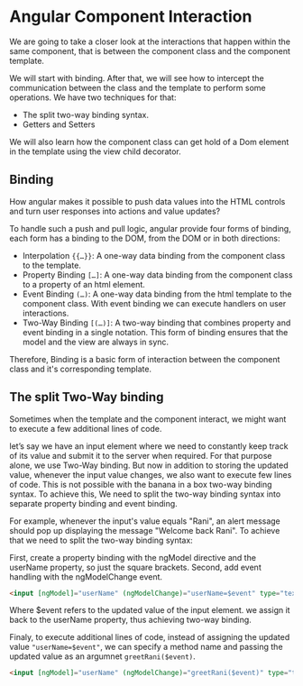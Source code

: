 # Angular Component Interaction

We are going to take a closer look at the interactions that happen within the same component, that is between the component class and the component template. 

We will start with binding. After that, we will see how to intercept the communication between the class and the template to perform some operations. We have two techniques for that:

* The split two-way binding syntax.
* Getters and Setters

We will also learn how the component class can get hold of a Dom element in the template using the view child decorator.

## Binding

How angular makes it possible to push data values into the HTML controls and turn user responses into actions and value updates?

To handle such a push and pull logic, angular provide four forms of binding, each form has a binding to the DOM, from the DOM or in both directions:

* Interpolation `{{…}}`: A one-way data binding from the component class to the template.
* Property Binding `[…]`: A one-way data binding from the component class to a property of an html element.
* Event Binding `(…)`: A one-way data binding from the html template to the component class. With event binding we can execute handlers on user interactions.
* Two-Way Binding `[(…)]`: A two-way binding that combines property and event binding in a single notation. This form of binding ensures that the model and the view are always in sync.

Therefore, Binding is a basic form of interaction between the component class and it's corresponding template.

## The split Two-Way binding

Sometimes when the template and the component interact, we might want to execute a few additional lines of code. 

let’s say we have an input element where we need to constantly keep track of its value and submit it to the server when required. For that purpose alone, we use Two-Way binding. But now in addition to storing the updated value, whenever the input value changes, we also want to execute few lines of code. This is not possible with the banana in a box two-way binding syntax. To achieve this, We need to split the two-way binding syntax into separate property binding and event binding. 

For example, whenever the input's value equals "Rani", an alert message should pop up displaying the message "Welcome back Rani". To achieve that we need to split the two-way binding syntax:

First, create a property binding with the ngModel directive and the userName property, so just the square brackets. Second, add event handling with the ngModelChange event.

```HTML
<input [ngModel]="userName" (ngModelChange)="userName=$event" type="text">
```

Where $event refers to the updated value of the input element. we assign it back to the userName property, thus achieving two-way binding.

Finaly, to execute additional lines of code, instead of assigning the updated value `"userName=$event"`, we can specify a method name and passing the updated value as an argumnet `greetRani($event)`.

```HTML
<input [ngModel]="userName" (ngModelChange)="greetRani($event)" type="text">
```